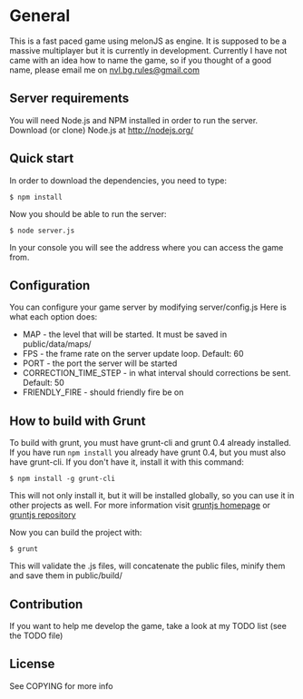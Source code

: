 General
=======

This is a fast paced game using melonJS as engine. It is supposed to be a massive multiplayer but it is currently in development. Currently I have not came with an idea how to name the game, so if you thought of a good name, please email me on nvl.bg.rules@gmail.com


Server requirements
-------------------
You will need Node.js and NPM installed in order to run the server. Download (or clone) Node.js at http://nodejs.org/

Quick start
-----------
In order to download the dependencies, you need to type:

`$ npm install`

Now you should be able to run the server:

`$ node server.js`

In your console you will see the address where you can access the game from.

Configuration
-------------
You can configure your game server by modifying server/config.js
Here is what each option does:

- MAP - the level that will be started. It must be saved in public/data/maps/
- FPS - the frame rate on the server update loop. Default: 60
- PORT - the port the server will be started
- CORRECTION_TIME_STEP - in what interval should corrections be sent. Default: 50
- FRIENDLY_FIRE - should friendly fire be on

How to build with Grunt
-------------
To build with grunt, you must have grunt-cli and grunt 0.4 already installed. If you have run `npm install` you already have grunt 0.4, but you must also have grunt-cli. If you don't have it, install it with this command:

`$ npm install -g grunt-cli`

This will not only install it, but it will be installed globally, so you can use it in other projects as well. For more information visit [gruntjs homepage] or [gruntjs repository]

Now you can build the project with:

`$ grunt`

This will validate the .js files, will concatenate the public files, minify them and save them in public/build/

Contribution
------------
If you want to help me develop the game, take a look at my TODO list (see the TODO file)

License
-------
See COPYING for more info

[gruntjs homepage]: http://gruntjs.com/
[gruntjs repository]: https://github.com/gruntjs/grunt/